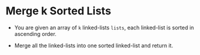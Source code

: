 # Merge k Sorted Lists

- You are given an array of `k` linked-lists `lists`, each linked-list is sorted in ascending order.

- Merge all the linked-lists into one sorted linked-list and return it.
